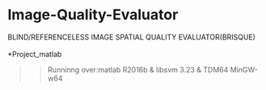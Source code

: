 # Image-Quality-Evaluator
BLIND/REFERENCELESS IMAGE SPATIAL QUALITY EVALUATOR(BRISQUE)
<br>
<br>
*Project_matlab <br>
>>Runninng over:matlab R2016b & libsvm 3.23 & TDM64 MinGW-w64

